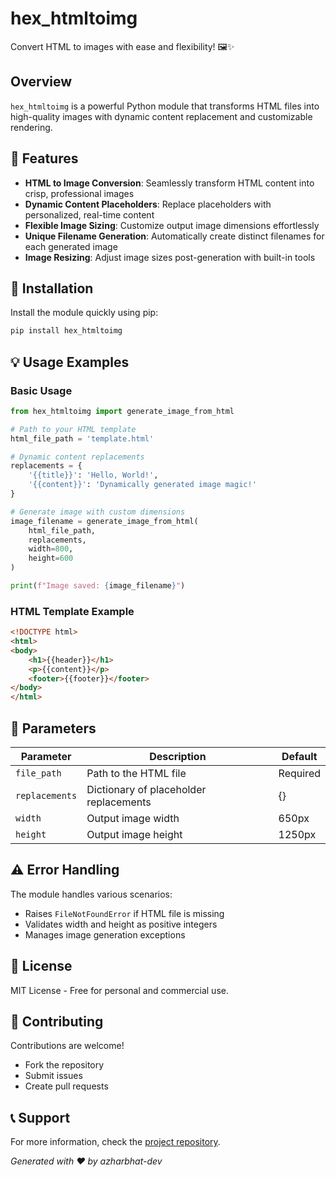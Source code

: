 # hex_htmltoimg

Convert HTML to images with ease and flexibility! 🖼️✨

## Overview

`hex_htmltoimg` is a powerful Python module that transforms HTML files into high-quality images with dynamic content replacement and customizable rendering.

## 🌟 Features

- **HTML to Image Conversion**: Seamlessly transform HTML content into crisp, professional images
- **Dynamic Content Placeholders**: Replace placeholders with personalized, real-time content
- **Flexible Image Sizing**: Customize output image dimensions effortlessly
- **Unique Filename Generation**: Automatically create distinct filenames for each generated image
- **Image Resizing**: Adjust image sizes post-generation with built-in tools

## 🚀 Installation

Install the module quickly using pip:

```bash
pip install hex_htmltoimg
```

## 💡 Usage Examples

### Basic Usage

```python
from hex_htmltoimg import generate_image_from_html

# Path to your HTML template
html_file_path = 'template.html'

# Dynamic content replacements
replacements = {
    '{{title}}': 'Hello, World!',
    '{{content}}': 'Dynamically generated image magic!'
}

# Generate image with custom dimensions
image_filename = generate_image_from_html(
    html_file_path, 
    replacements, 
    width=800, 
    height=600
)

print(f"Image saved: {image_filename}")
```

### HTML Template Example

```html
<!DOCTYPE html>
<html>
<body>
    <h1>{{header}}</h1>
    <p>{{content}}</p>
    <footer>{{footer}}</footer>
</body>
</html>
```

## 🔧 Parameters

| Parameter    | Description                                | Default |
|--------------|--------------------------------------------|---------| 
| `file_path`  | Path to the HTML file                      | Required |
| `replacements` | Dictionary of placeholder replacements    | {} |
| `width`      | Output image width                         | 650px |
| `height`     | Output image height                        | 1250px |

## ⚠️ Error Handling

The module handles various scenarios:
- Raises `FileNotFoundError` if HTML file is missing
- Validates width and height as positive integers
- Manages image generation exceptions

## 📄 License

MIT License - Free for personal and commercial use.

## 🤝 Contributing

Contributions are welcome! 
- Fork the repository
- Submit issues
- Create pull requests

## 📞 Support

For more information, check the [project repository](https://github.com/azharbhat-dev/hex_htmltoimage).

*Generated with ❤️ by azharbhat-dev*